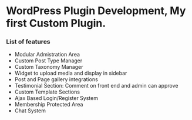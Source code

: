 # WordPress Plugin Development, My first Custom Plugin.

### List of features

* Modular Admistration Area
* Custom Post Type Manager
* Custom Taxonomy Manager
* Widget to upload media and display in sidebar
* Post and Page gallery integrations
* Testimonial Section: Comment on front end and admin can approve 
* Custom Template Sections
* Ajax Based Login/Register System
* Membership Protected Area
* Chat System
